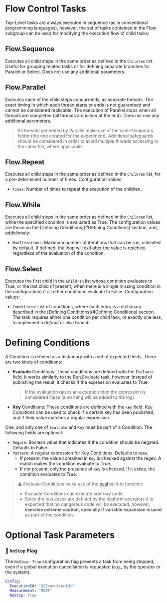 # Flow Control Tasks

Top-Level tasks are always executed in sequence (as in conventional programming languages), however, the set of tasks
contained in the Flow subgroup can be used for modifying the execution flow of child tasks:

## Flow.Sequence
Executes all child steps in the same order as defined in the `Children` list. Useful for grouping related tasks or for
defining separate branches for Parallel or Select. Does not use any additional parameters.

## Flow.Parallel
Executes each of the child steps concurrently, as separate threads. The exact timing in which each thread starts or
ends is not guaranteed and cannot be considered replicable. The execution of Parallel stops when all threads are
completed (all threads are *joined* at the end). Does not use any additional parameters.
> All threads generated by Parallel make use of the same temporary folder (the one created for the experiment).
> Additional safeguards should be considered in order to avoid multiple threads accessing to the same file, where
> applicable.

## Flow.Repeat
Executes all child steps in the same order as defined in the `Children` list, for a pre-determined number of times.
Configuration values:
- `Times`: Number of times to repeat the execution of the children.

## Flow.While
Executes all child steps in the same order as defined in the `Children` list, while the specified condition is
evaluated as True. The configuration values are those on the [Defining Conditions](#Defining Conditions) section,
and, addidionaly:
- `MaxIterations`: Maximum number of iterations that can be run, unlimited by default. If defined, the loop will
exit after the value is reached, regardless of the evaluation of the condition.

## Flow.Select
Executes the first child in the `Children` list whose condition evaluates to True, or the last child (if present, when
there is a single missing condition in the configuration) if all other conditions evaluate to False. Configuration
values:
- `Conditions`: List of conditions, where each entry is a dictionary described in the
[Defining Conditions](#Defining Conditions) section. The task requires either one condition per child task, or exactly
one less, to implement a *default* or *else* branch.

# Defining Conditions
A Condition is defined as a dictionary with a set of expected fields. There are two kinds of conditions:

- **Evaluate** Conditions: These conditions are defined with the `Evaluate` field. It works similarly to the
[Run.Evaluate](/docs/3-2a_GENERAL_TASKS.md#Run.Evaluate) task, however, instead of publishing the result, it
checks if the expression evaluates to True.
  > If the evaluation raises an exception then the expression is considered False (a warning will be added to the log).

- **Key** Conditions: These conditions are defined with the `Key` field. Key Conditions can be used to check if
a certain key has been published, and if their value matches a regular expression.

One, and only one of `Evaluate` and `Key` must be part of a Condition. The following fields are optional:

- `Negate`: Boolean value that indicates if the condition should be negated. Defaults to False.
- `Pattern`: A regular expression for Key Conditions. Defaults to `None`.
  - If present, the value contained in `Key` is checked against the regex. A match makes the condition evaluate to True.
  - If not present, only the presence of `Key` is checked. If it exists, the condition evaluates to True.

> ⚠ Evaluate Conditions make use of the [eval](https://docs.python.org/3/library/functions.html#eval) built-in function:
> - Evaluate Conditions can execute arbitrary code.
> - Since the test cases are defined by the platform operators it is expected that no dangerous code will be executed,
> however, **exercise extreme caution, specially if variable expansion is used** as part of the condition.

# Optional Task Parameters

### 🛑 `NoStop` Flag

The `NoStop: True` configuration flag prevents a task from being stopped, even if a global execution cancellation is requested (e.g., by the operator or the system).

```yaml
Config:
  ExecutionId: "@{ExecutionId}"
  Measurement: "MQTT"
  NoStop: True
